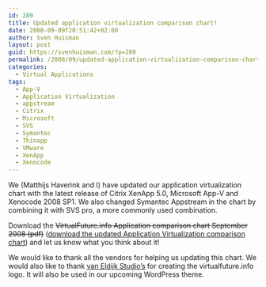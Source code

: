 ```yaml
---
id: 289
title: Updated application virtualization comparison chart!
date: 2008-09-09T20:51:42+02:00
author: Sven Huisman
layout: post
guid: https://svenhuisman.com/?p=289
permalink: /2008/09/updated-application-virtualization-comparison-chart/
categories:
  - Virtual Applications
tags:
  - App-V
  - Application Virtualization
  - appstream
  - Citrix
  - Microsoft
  - SVS
  - Symantec
  - Thinapp
  - VMware
  - XenApp
  - Xenocode
---
```

We (Matthijs Haverink and I) have updated our application virtualization chart with the latest release of Citrix XenApp 5.0, Microsoft App-V and Xenocode 2008 SP1. We also changed Symantec Appstream in the chart by combining it with SVS pro, a more commonly used combination.<!--more-->

Download the <span style="text-decoration: line-through;">VirtualFuture.info Application comparison chart September 2008 (pdf)</span> (<a title="Application virtualization comparison chart" href="https://svenhuisman.com/2009/09/application-virtualization-comparison-chart-september-2009/" target="_self">download the updated Application Virtualization comparison chart</a>) and let us know what you think about it!

We would like to thank all the vendors for helping us updating this chart. We would also like to thank <a title="van Eldijk Studio's" href="http://www.vaneldijk.nl" target="_blank">van Eldijk Studio&#8217;s</a> for creating the virtualfuture.info logo. It will also be used in our upcoming WordPress theme.